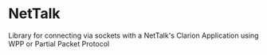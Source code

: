 # NetTalk
Library for connecting via sockets with a NetTalk's Clarion Application using WPP or Partial Packet Protocol
